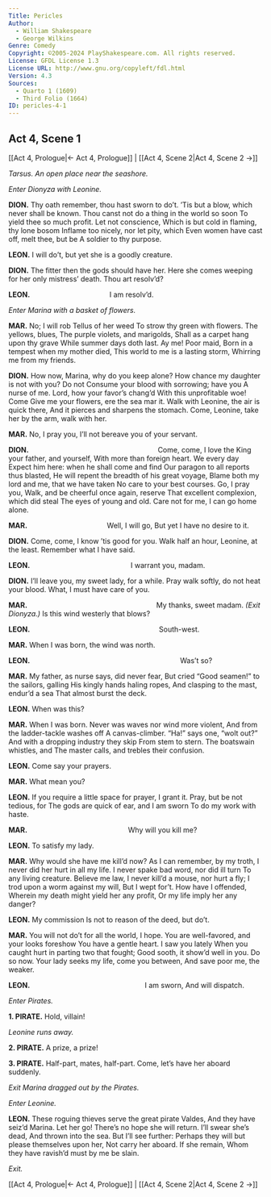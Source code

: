 ```yaml
---
Title: Pericles
Author: 
  - William Shakespeare
  - George Wilkins
Genre: Comedy
Copyright: ©2005-2024 PlayShakespeare.com. All rights reserved.
License: GFDL License 1.3
License URL: http://www.gnu.org/copyleft/fdl.html
Version: 4.3
Sources:
  - Quarto 1 (1609)
  - Third Folio (1664)
ID: pericles-4-1
---
```


## Act 4, Scene 1
[[Act 4, Prologue|← Act 4, Prologue]] | [[Act 4, Scene 2|Act 4, Scene 2 →]]

*Tarsus. An open place near the seashore.*

*Enter Dionyza with Leonine.*

**DION.**
Thy oath remember, thou hast sworn to do’t.
’Tis but a blow, which never shall be known.
Thou canst not do a thing in the world so soon
To yield thee so much profit. Let not conscience,
Which is but cold in flaming, thy lone bosom
Inflame too nicely, nor let pity, which
Even women have cast off, melt thee, but be
A soldier to thy purpose.

**LEON.**
I will do’t, but yet she is a goodly creature.

**DION.**
The fitter then the gods should have her.
Here she comes weeping for her only mistress’ death.
Thou art resolv’d?

**LEON.**
           I am resolv’d.

*Enter Marina with a basket of flowers.*

**MAR.**
No; I will rob Tellus of her weed
To strow thy green with flowers. The yellows, blues,
The purple violets, and marigolds,
Shall as a carpet hang upon thy grave
While summer days doth last. Ay me! Poor maid,
Born in a tempest when my mother died,
This world to me is a lasting storm,
Whirring me from my friends.

**DION.**
How now, Marina, why do you keep alone?
How chance my daughter is not with you? Do not
Consume your blood with sorrowing; have you
A nurse of me. Lord, how your favor’s chang’d
With this unprofitable woe! Come
Give me your flowers, ere the sea mar it.
Walk with Leonine, the air is quick there,
And it pierces and sharpens the stomach. Come,
Leonine, take her by the arm, walk with her.

**MAR.**
No, I pray you,
I’ll not bereave you of your servant.

**DION.**
                  Come, come,
I love the King your father, and yourself,
With more than foreign heart. We every day
Expect him here: when he shall come and find
Our paragon to all reports thus blasted,
He will repent the breadth of his great voyage,
Blame both my lord and me, that we have taken
No care to your best courses. Go, I pray you,
Walk, and be cheerful once again, reserve
That excellent complexion, which did steal
The eyes of young and old. Care not for me,
I can go home alone.

**MAR.**
           Well, I will go,
But yet I have no desire to it.

**DION.**
Come, come, I know ’tis good for you.
Walk half an hour, Leonine, at the least.
Remember what I have said.

**LEON.**
              I warrant you, madam.

**DION.**
I’ll leave you, my sweet lady, for a while.
Pray walk softly, do not heat your blood.
What, I must have care of you.

**MAR.**
                  My thanks, sweet madam.
*(Exit Dionyza.)*
Is this wind westerly that blows?

**LEON.**
                  South-west.

**MAR.**
When I was born, the wind was north.

**LEON.**
                     Was’t so?

**MAR.**
My father, as nurse says, did never fear,
But cried “Good seamen!” to the sailors, galling
His kingly hands haling ropes,
And clasping to the mast, endur’d a sea
That almost burst the deck.

**LEON.**
When was this?

**MAR.**
When I was born.
Never was waves nor wind more violent,
And from the ladder-tackle washes off
A canvas-climber. “Ha!” says one, “wolt out?”
And with a dropping industry they skip
From stem to stern. The boatswain whistles, and
The master calls, and trebles their confusion.

**LEON.**
Come say your prayers.

**MAR.**
What mean you?

**LEON.**
If you require a little space for prayer,
I grant it. Pray, but be not tedious, for
The gods are quick of ear, and I am sworn
To do my work with haste.

**MAR.**
              Why will you kill me?

**LEON.**
To satisfy my lady.

**MAR.**
Why would she have me kill’d now?
As I can remember, by my troth,
I never did her hurt in all my life.
I never spake bad word, nor did ill turn
To any living creature. Believe me law,
I never kill’d a mouse, nor hurt a fly;
I trod upon a worm against my will,
But I wept for’t. How have I offended,
Wherein my death might yield her any profit,
Or my life imply her any danger?

**LEON.**
My commission
Is not to reason of the deed, but do’t.

**MAR.**
You will not do’t for all the world, I hope.
You are well-favored, and your looks foreshow
You have a gentle heart. I saw you lately
When you caught hurt in parting two that fought;
Good sooth, it show’d well in you. Do so now.
Your lady seeks my life, come you between,
And save poor me, the weaker.

**LEON.**
                I am sworn,
And will dispatch.

*Enter Pirates.*

**1. PIRATE.**
Hold, villain!

*Leonine runs away.*

**2. PIRATE.**
A prize, a prize!

**3. PIRATE.**
Half-part, mates, half-part. Come, let’s have her aboard suddenly.

*Exit Marina dragged out by the Pirates.*

*Enter Leonine.*

**LEON.**
These roguing thieves serve the great pirate Valdes,
And they have seiz’d Marina. Let her go!
There’s no hope she will return. I’ll swear she’s dead,
And thrown into the sea. But I’ll see further:
Perhaps they will but please themselves upon her,
Not carry her aboard. If she remain,
Whom they have ravish’d must by me be slain.

*Exit.*

[[Act 4, Prologue|← Act 4, Prologue]] | [[Act 4, Scene 2|Act 4, Scene 2 →]]